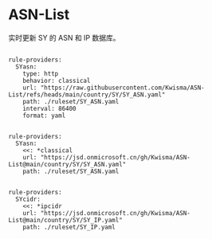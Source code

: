 
# ASN-List

实时更新 SY 的 ASN 和 IP 数据库。

<pre><code class="language-javascript">
rule-providers:
  SYasn:
    type: http
    behavior: classical
    url: "https://raw.githubusercontent.com/Kwisma/ASN-List/refs/heads/main/country/SY/SY_ASN.yaml"
    path: ./ruleset/SY_ASN.yaml
    interval: 86400
    format: yaml
</code></pre>

<pre><code class="language-javascript">
rule-providers:
  SYasn:
    <<: *classical
    url: "https://jsd.onmicrosoft.cn/gh/Kwisma/ASN-List@main/country/SY/SY_ASN.yaml"
    path: ./ruleset/SY_ASN.yaml
</code></pre>

<pre><code class="language-javascript">
rule-providers:
  SYcidr:
    <<: *ipcidr
    url: "https://jsd.onmicrosoft.cn/gh/Kwisma/ASN-List@main/country/SY/SY_IP.yaml"
    path: ./ruleset/SY_IP.yaml
</code></pre>